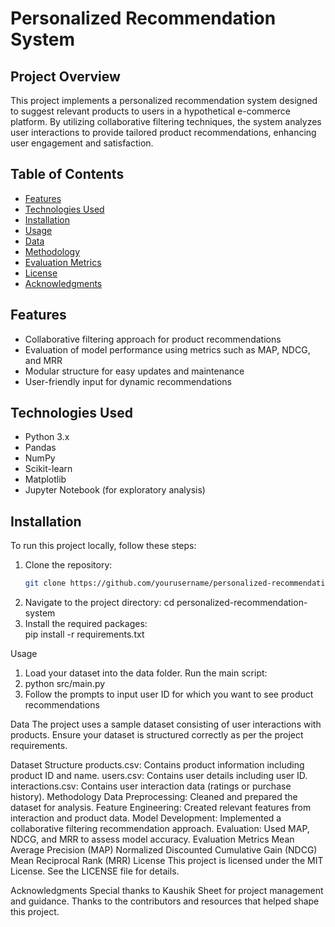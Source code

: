 # Personalized Recommendation System

## Project Overview
This project implements a personalized recommendation system designed to suggest relevant products to users in a hypothetical e-commerce platform. By utilizing collaborative filtering techniques, the system analyzes user interactions to provide tailored product recommendations, enhancing user engagement and satisfaction.

## Table of Contents
- [Features](#features)
- [Technologies Used](#technologies-used)
- [Installation](#installation)
- [Usage](#usage)
- [Data](#data)
- [Methodology](#methodology)
- [Evaluation Metrics](#evaluation-metrics)
- [License](#license)
- [Acknowledgments](#acknowledgments)

## Features
- Collaborative filtering approach for product recommendations
- Evaluation of model performance using metrics such as MAP, NDCG, and MRR
- Modular structure for easy updates and maintenance
- User-friendly input for dynamic recommendations

## Technologies Used
- Python 3.x
- Pandas
- NumPy
- Scikit-learn
- Matplotlib
- Jupyter Notebook (for exploratory analysis)

## Installation
To run this project locally, follow these steps:

1. Clone the repository:
   ```bash
   git clone https://github.com/yourusername/personalized-recommendation-system.git
2. Navigate to the project directory:
   cd personalized-recommendation-system
3. Install the required packages:   
   pip install -r requirements.txt

Usage
1. Load your dataset into the data folder.
Run the main script:
2. python src/main.py
3. Follow the prompts to input user ID for which you want to see product recommendations

Data
The project uses a sample dataset consisting of user interactions with products. Ensure your dataset is structured correctly as per the project requirements.

Dataset Structure
products.csv: Contains product information including product ID and name.
users.csv: Contains user details including user ID.
interactions.csv: Contains user interaction data (ratings or purchase history).
Methodology
Data Preprocessing: Cleaned and prepared the dataset for analysis.
Feature Engineering: Created relevant features from interaction and product data.
Model Development: Implemented a collaborative filtering recommendation approach.
Evaluation: Used MAP, NDCG, and MRR to assess model accuracy.
Evaluation Metrics
Mean Average Precision (MAP)
Normalized Discounted Cumulative Gain (NDCG)
Mean Reciprocal Rank (MRR)
License
This project is licensed under the MIT License. See the LICENSE file for details.

Acknowledgments
Special thanks to Kaushik Sheet for project management and guidance.
Thanks to the contributors and resources that helped shape this project.
